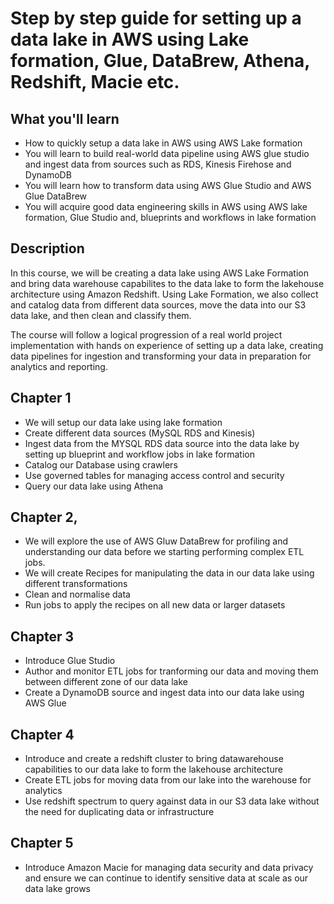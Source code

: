 # Step by step guide for setting up a data lake in AWS using Lake formation, Glue, DataBrew, Athena, Redshift, Macie etc.
## What you'll learn
* How to quickly setup a data lake in AWS using AWS Lake formation
* You will learn to build real-world data pipeline using AWS glue studio and ingest data from sources such as RDS, Kinesis Firehose and DynamoDB
* You will learn how to transform data using AWS Glue Studio and AWS Glue DataBrew
* You will acquire good data engineering skills in AWS using AWS lake formation, Glue Studio and, blueprints and workflows in lake formation

## Description
In this course, we will be creating a data lake using AWS Lake Formation and bring data warehouse capabilites to the data lake to form the lakehouse architecture using Amazon Redshift. Using Lake Formation, we also collect and catalog data from different data sources, move the data into our S3 data lake, and then clean and classify them.

The course will follow a logical progression of a real world project implementation with hands on experience of setting up  a data lake,  creating data pipelines  for ingestion and transforming your data in preparation for analytics and reporting.

## Chapter 1
* We will setup our data lake using lake formation
* Create different data sources (MySQL RDS and Kinesis)
* Ingest data from the MYSQL RDS data source into the data lake by setting up blueprint and workflow jobs in lake formation
* Catalog our Database using crawlers
* Use governed tables for managing access control and security
* Query our data lake using Athena

## Chapter 2,
* We will explore the use of AWS Gluw DataBrew for profiling and understanding our data before we starting performing complex ETL jobs.
* We will create Recipes for manipulating the data in our data lake using different transformations
* Clean and normalise data
* Run jobs to apply the recipes on all new data or larger datasets

## Chapter 3
* Introduce Glue Studio
* Author and monitor ETL jobs for tranforming our data and moving them  between different zone of our data lake
* Create a DynamoDB source and ingest data into our data lake using AWS Glue

## Chapter 4
* Introduce and create a redshift cluster to bring datawarehouse capabilities to our data lake to form the lakehouse architecture
* Create ETL jobs for moving data from our lake into the warehouse for analytics
* Use redshift spectrum to query against data in our S3 data lake without the need for duplicating data or infrastructure

## Chapter 5
* Introduce Amazon Macie for managing data security and data privacy and ensure we can continue to identify sensitive data at scale as our data lake grows
